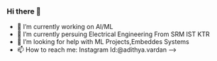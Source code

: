 ### Hi there 👋



- 🔭 I’m currently working on AI/ML
- 🌱 I’m currently persuing Electrical Engineering From SRM IST KTR
- 🤔 I’m looking for help with ML Projects,Embeddes Systems
- 📫 How to reach me: Instagram Id:@adithya.vardan
-->
